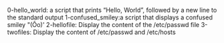 
0-hello_world: a script that prints “Hello, World”, followed by a new line to the standard output
1-confused_smiley:a script that displays a confused smiley "(Ôo)'
2-hellofile: Display the content of the /etc/passwd file
3-twofiles: Display the content of /etc/passwd and /etc/hosts
